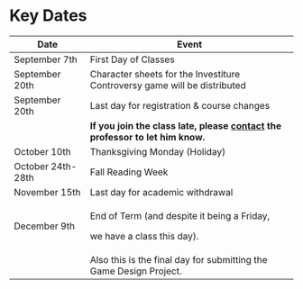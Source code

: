# Key Dates

| Date              | Event                                                                                                              |
| ----------------- | ------------------------------------------------------------------------------------------------------------------ |
| September 7th     | First Day of Classes                                                                                               |
| September 20th    | Character sheets for the Investiture Controversy game will be distributed                                          |
| September 20th    | Last day for registration & course changes                                                                         |
|                   | **If you join the class late, please** [**contact**](syllabus/communication.md) **the professor to let him know.** |
| October 10th      | Thanksgiving Monday (Holiday)                                                                                      |
| October 24th-28th | Fall Reading Week                                                                                                  |
| November 15th     | Last day for academic withdrawal                                                                                   |
| December 9th      | <p>End of Term (and despite it being a Friday, </p><p>we have a class this day). </p>                              |
|                   | Also this is the final day for submitting the Game Design Project.                                                 |
